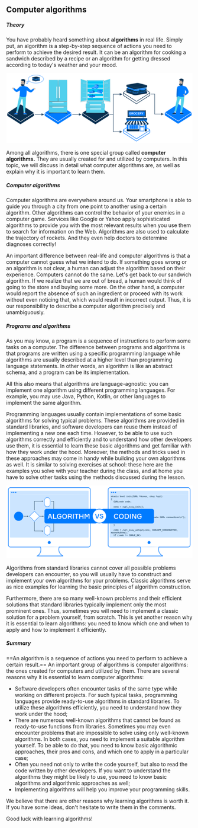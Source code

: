 ## Computer algorithms

##### Theory

You have probably heard something about **algorithms** in real life. Simply put, an algorithm is a step-by-step sequence of actions you need to perform to achieve the desired result. It can be an algorithm for cooking a sandwich described by a recipe or an algorithm for getting dressed according to today's weather and your mood.

![img](73-ComputerAlgorithms.assets/9c5599bf-a50a-4cf4-9717-b22eb2c5f0bd.svg)

Among all algorithms, there is one special group called **computer algorithms.** They are usually created for and utilized by computers. In this topic, we will discuss in detail what computer algorithms are, as well as explain why it is important to learn them.

##### Computer algorithms

Computer algorithms are everywhere around us. Your smartphone is able to guide you through a city from one point to another using a certain algorithm. Other algorithms can control the behavior of your enemies in a computer game. Services like Google or Yahoo apply sophisticated algorithms to provide you with the most relevant results when you use them to search for information on the Web. Algorithms are also used to calculate the trajectory of rockets. And they even help doctors to determine diagnoses correctly!

An important difference between real-life and computer algorithms is that a computer cannot guess what we intend to do. If something goes wrong or an algorithm is not clear, a human can adjust the algorithm based on their experience. Computers cannot do the same. Let's get back to our sandwich algorithm. If we realize that we are out of bread, a human would think of going to the store and buying some more. On the other hand, a computer would report the absence of such an ingredient or proceed with its work without even noticing that, which would result in incorrect output. Thus, it is our responsibility to describe a computer algorithm precisely and unambiguously.

##### Programs and algorithms

As you may know, a program is a sequence of instructions to perform some tasks on a computer. The difference between programs and algorithms is that programs are written using a specific programming language while algorithms are usually described at a higher level than programming language statements. In other words, an algorithm is like an abstract schema, and a program can be its implementation.

All this also means that algorithms are language-agnostic: you can implement one algorithm using different programming languages. For example, you may use Java, Python, Kotlin, or other languages to implement the same algorithm.

Programming languages usually contain implementations of some basic algorithms for solving typical problems. These algorithms are provided in standard libraries, and software developers can reuse them instead of implementing a new one each time. However, to be able to use such algorithms correctly and efficiently and to understand how other developers use them, it is essential to learn these basic algorithms and get familiar with how they work under the hood. Moreover, the methods and tricks used in these approaches may come in handy while building your own algorithms as well. It is similar to solving exercises at school: these here are the examples you solve with your teacher during the class, and at home you have to solve other tasks using the methods discussed during the lesson.

![img](73-ComputerAlgorithms.assets/ca99ead2-e00e-4384-b9e7-dfc4a01603cf.svg)

Algorithms from standard libraries cannot cover all possible problems developers can encounter, so you will usually have to construct and implement your own algorithms for your problems. Classic algorithms serve as nice examples for learning the basic principles of algorithm construction.

Furthermore, there are so many well-known problems and their efficient solutions that standard libraries typically implement only the most prominent ones. Thus, sometimes you will need to implement a classic solution for a problem yourself, from scratch. This is yet another reason why it is essential to learn algorithms: you need to know which one and when to apply and how to implement it efficiently.

##### Summary

==An algorithm is a sequence of actions you need to perform to achieve a certain result.== An important group of algorithms is computer algorithms: the ones created for computers and utilized by them. There are several reasons why it is essential to learn computer algorithms:

- Software developers often encounter tasks of the same type while working on different projects. For such typical tasks, programming languages provide ready-to-use algorithms in standard libraries. To utilize these algorithms efficiently, you need to understand how they work under the hood;
- There are numerous well-known algorithms that cannot be found as ready-to-use functions from libraries. Sometimes you may even encounter problems that are impossible to solve using only well-known algorithms. In both cases, you need to implement a suitable algorithm yourself. To be able to do that, you need to know basic algorithmic approaches, their pros and cons, and which one to apply in a particular case;
- Often you need not only to write the code yourself, but also to read the code written by other developers. If you want to understand the algorithms they might be likely to use, you need to know basic algorithms and algorithmic approaches as well;
- Implementing algorithms will help you improve your programming skills.

We believe that there are other reasons why learning algorithms is worth it. If you have some ideas, don't hesitate to write them in the comments.

Good luck with learning algorithms!
